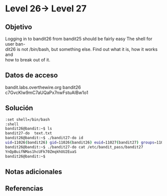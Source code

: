 # Level 26→ Level 27

## Objetivo
   Logging in to bandit26 from bandit25 should be fairly easy The shell for user ban-  
   dit26 is not /bin/bash, but something else. Find out what it is, how it works and  
   how to break out of it.
## Datos de acceso
bandit.labs.overthewire.org
bandit26
c7GvcKlw9mC7aUQaPx7nwFstuAIBw1o1

## Solución
``` bash
:set shell=/bin/bash
:shell
bandit26@bandit:~$ ls
bandit27-do  text.txt
bandit26@bandit:~$ ./bandit27-do id
uid=11026(bandit26) gid=11026(bandit26) euid=11027(bandit27) groups=11026(bandit26)
bandit26@bandit:~$ ./bandit27-do cat /etc/bandit_pass/bandit27
YnQpBuifNMas1hcUFk70ZmqkhUU2EuaS
bandit26@bandit:~$
```
## Notas adicionales

## Referencias
